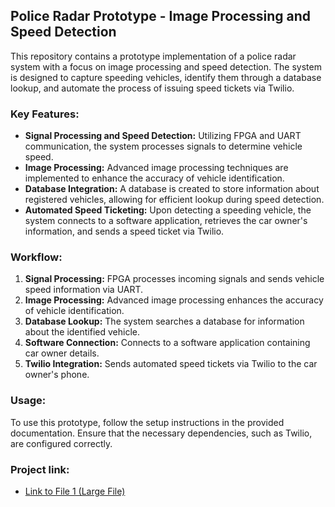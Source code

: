 ## Police Radar Prototype - Image Processing and Speed Detection

This repository contains a prototype implementation of a police radar system with a focus on image processing and speed detection. The system is designed to capture speeding vehicles, identify them through a database lookup, and automate the process of issuing speed tickets via Twilio.

### Key Features:
- **Signal Processing and Speed Detection:** Utilizing FPGA and UART communication, the system processes signals to determine vehicle speed.
- **Image Processing:** Advanced image processing techniques are implemented to enhance the accuracy of vehicle identification.
- **Database Integration:** A database is created to store information about registered vehicles, allowing for efficient lookup during speed detection.
- **Automated Speed Ticketing:** Upon detecting a speeding vehicle, the system connects to a software application, retrieves the car owner's information, and sends a speed ticket via Twilio.

### Workflow:
1. **Signal Processing:** FPGA processes incoming signals and sends vehicle speed information via UART.
2. **Image Processing:** Advanced image processing enhances the accuracy of vehicle identification.
3. **Database Lookup:** The system searches a database for information about the identified vehicle.
4. **Software Connection:** Connects to a software application containing car owner details.
5. **Twilio Integration:** Sends automated speed tickets via Twilio to the car owner's phone.

### Usage:
To use this prototype, follow the setup instructions in the provided documentation. Ensure that the necessary dependencies, such as Twilio, are configured correctly.

### Project link:
- [Link to File 1 (Large File)]([Google_Drive_Link_To_File_1](https://drive.google.com/drive/folders/1QVX5Veg-9GLaYCdetXt3PNXMIw9OtU3k?usp=sharing)https://drive.google.com/drive/folders/1QVX5Veg-9GLaYCdetXt3PNXMIw9OtU3k?usp=sharing)



